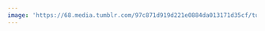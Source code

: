 ```yaml
---
image: 'https://68.media.tumblr.com/97c871d919d221e0884da013171d35cf/tumblr_naktyqHKSZ1tbdx3so1_r1_1280.jpg'
---
```


